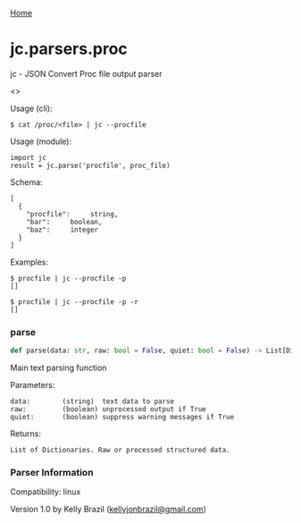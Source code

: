 [Home](https://kellyjonbrazil.github.io/jc/)
<a id="jc.parsers.proc"></a>

# jc.parsers.proc

jc - JSON Convert Proc file output parser

<<Short procfile description and caveats>>

Usage (cli):

    $ cat /proc/<file> | jc --procfile

Usage (module):

    import jc
    result = jc.parse('procfile', proc_file)

Schema:

    [
      {
        "procfile":     string,
        "bar":     boolean,
        "baz":     integer
      }
    ]

Examples:

    $ procfile | jc --procfile -p
    []

    $ procfile | jc --procfile -p -r
    []

<a id="jc.parsers.proc.parse"></a>

### parse

```python
def parse(data: str, raw: bool = False, quiet: bool = False) -> List[Dict]
```

Main text parsing function

Parameters:

    data:        (string)  text data to parse
    raw:         (boolean) unprocessed output if True
    quiet:       (boolean) suppress warning messages if True

Returns:

    List of Dictionaries. Raw or processed structured data.

### Parser Information
Compatibility:  linux

Version 1.0 by Kelly Brazil (kellyjonbrazil@gmail.com)
